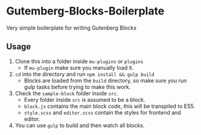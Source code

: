 # Gutemberg-Blocks-Boilerplate

Very simple boilerplate for writing Gutenberg Blocks

## Usage

1. Clone this into a folder inside `mu-plugins` or `plugins`
   - If `mu-plugin` make sure you manually load it.
1. `cd` into the directory and run `npm install && gulp build`
   - Blocks are loaded from the `build` directory, so make sure you run gulp tasks before trying to make this work.
1. Check the `sample-block` folder inside `src`.
   - Every folder inside `src` is assumed to be a block.
   - `block.js` contains the main block code, this will be transpiled to ES5.
   - `style.scss` and `editor.scss` contain the styles for frontend and editor.
1. You can use `gulp` to build and then watch all blocks.
